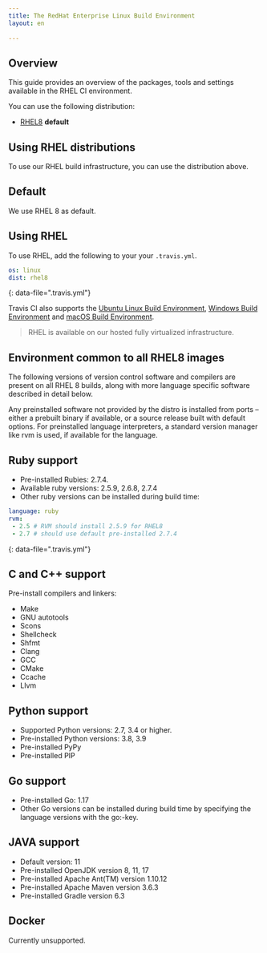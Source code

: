 ```yaml
---
title: The RedHat Enterprise Linux Build Environment
layout: en
 
---
```


## Overview

This guide provides an overview of the packages, tools and settings available in the RHEL CI environment.

You can use the following distribution:

* [RHEL8](/user/reference/rhel/) **default**

## Using RHEL distributions

To use our RHEL build infrastructure, you can use the distribution above.

## Default

We use RHEL 8 as default.

## Using RHEL

To use RHEL, add the following to your your `.travis.yml`.

```yaml
os: linux
dist: rhel8
```
{: data-file=".travis.yml"}

Travis CI also supports the [Ubuntu Linux Build Environment](/user/reference/linux/), [Windows Build Environment](/user/reference/windows/) 
and [macOS Build Environment](/user/reference/osx/).

> RHEL is available on our hosted fully virtualized infrastructure. 


## Environment common to all RHEL8 images

The following versions of version control software and compilers are present on all RHEL 8
builds, along with more language specific software described in detail below.

Any preinstalled software not provided by the distro is installed from ports – either a prebuilt binary
if available, or a source release built with default options. For preinstalled language
interpreters, a standard version manager like rvm is used, if available for the language.

## Ruby support

* Pre-installed Rubies: 2.7.4.
* Available ruby versions: 2.5.9, 2.6.8, 2.7.4
*  Other ruby versions can be installed during build time:

```yaml
language: ruby
rvm:
 - 2.5 # RVM should install 2.5.9 for RHEL8
 - 2.7 # should use default pre-installed 2.7.4
```
{: data-file=".travis.yml"}

## C and C++ support

Pre-install compilers and linkers:
* Make
* GNU autotools
* Scons
* Shellcheck
* Shfmt
* Clang
* GCC
* CMake
* Ccache
* Llvm

## Python support

* Supported Python versions: 2.7, 3.4 or higher.
* Pre-installed Python versions: 3.8, 3.9
* Pre-installed PyPy
* Pre-installed PIP

## Go support

* Pre-installed Go: 1.17
* Other Go versions can be installed during build time by specifying the language versions with the go:-key.


## JAVA support

* Default version: 11
* Pre-installed OpenJDK version 8, 11, 17
* Pre-installed Apache Ant(TM) version 1.10.12
* Pre-installed Apache Maven version 3.6.3
* Pre-installed Gradle version 6.3

## Docker

Currently unsupported.
